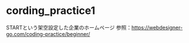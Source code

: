 # cording_practice1
STARTという架空設定した企業のホームページ
参照：https://webdesigner-go.com/coding-practice/beginner/

